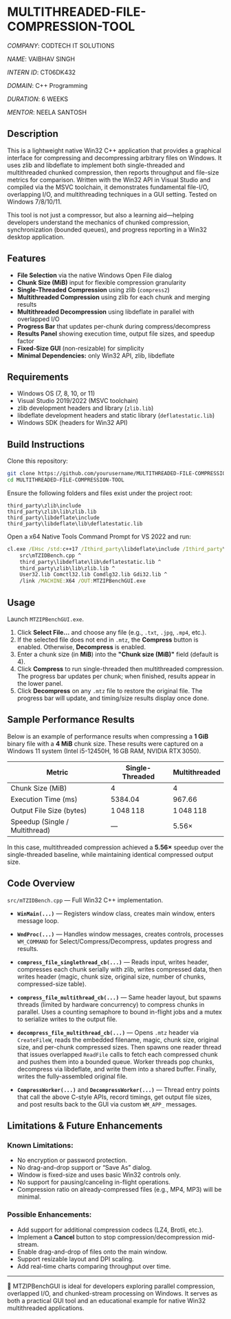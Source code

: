 # MULTITHREADED-FILE-COMPRESSION-TOOL

*COMPANY*: CODTECH IT SOLUTIONS

*NAME*: VAIBHAV SINGH

*INTERN ID*: CT06DK432

*DOMAIN*: C++ Programming

*DURATION*: 6 WEEKS

*MENTOR*: NEELA SANTOSH

## Description

This is a lightweight native Win32 C++ application that provides a graphical interface for compressing and decompressing arbitrary files on Windows. It uses zlib and libdeflate to implement both single-threaded and multithreaded chunked compression, then reports throughput and file-size metrics for comparison. Written with the Win32 API in Visual Studio and compiled via the MSVC toolchain, it demonstrates fundamental file-I/O, overlapping I/O, and multithreading techniques in a GUI setting. Tested on Windows 7/8/10/11.

This tool is not just a compressor, but also a learning aid—helping developers understand the mechanics of chunked compression, synchronization (bounded queues), and progress reporting in a Win32 desktop application.

## Features

* **File Selection** via the native Windows Open File dialog
* **Chunk Size (MiB)** input for flexible compression granularity
* **Single-Threaded Compression** using zlib (`compress2`)
* **Multithreaded Compression** using zlib for each chunk and merging results
* **Multithreaded Decompression** using libdeflate in parallel with overlapped I/O
* **Progress Bar** that updates per-chunk during compress/decompress
* **Results Panel** showing execution time, output file sizes, and speedup factor
* **Fixed-Size GUI** (non-resizable) for simplicity
* **Minimal Dependencies:** only Win32 API, zlib, libdeflate

## Requirements

* Windows OS (7, 8, 10, or 11)
* Visual Studio 2019/2022 (MSVC toolchain)
* zlib development headers and library (`zlib.lib`)
* libdeflate development headers and static library (`deflatestatic.lib`)
* Windows SDK (headers for Win32 API)

## Build Instructions

Clone this repository:

```bash
git clone https://github.com/yourusername/MULTITHREADED-FILE-COMPRESSION-TOOL.git
cd MULTITHREADED-FILE-COMPRESSION-TOOL
```

Ensure the following folders and files exist under the project root:

```text
third_party\zlib\include
third_party\zlib\lib\zlib.lib
third_party\libdeflate\include
third_party\libdeflate\lib\deflatestatic.lib
```

Open a x64 Native Tools Command Prompt for VS 2022 and run:

```bat
cl.exe /EHsc /std:c++17 /Ithird_party\libdeflate\include /Ithird_party\zlib\include ^
    src\mTZIDBench.cpp ^
    third_party\libdeflate\lib\deflatestatic.lib ^
    third_party\zlib\lib\zlib.lib ^
    User32.lib Comctl32.lib Comdlg32.lib Gdi32.lib ^
    /link /MACHINE:X64 /OUT:MTZIPBenchGUI.exe
```

## Usage

Launch `MTZIPBenchGUI.exe`.

1. Click **Select File…** and choose any file (e.g., `.txt`, `.jpg`, `.mp4`, etc.).
2. If the selected file does not end in `.mtz`, the **Compress** button is enabled. Otherwise, **Decompress** is enabled.
3. Enter a chunk size (in **MiB**) into the **"Chunk size (MiB)"** field (default is 4).
4. Click **Compress** to run single-threaded then multithreaded compression. The progress bar updates per chunk; when finished, results appear in the lower panel.
5. Click **Decompress** on any `.mtz` file to restore the original file. The progress bar will update, and timing/size results display once done.

## Sample Performance Results

Below is an example of performance results when compressing a **1 GiB** binary file with a **4 MiB** chunk size. These results were captured on a Windows 11 system (Intel i5-12450H, 16 GB RAM, NVIDIA RTX 3050).

| Metric                         | Single-Threaded | Multithreaded |
| ------------------------------ | --------------- | ------------- |
| Chunk Size (MiB)               | 4               | 4             |
| Execution Time (ms)            | 5384.04         | 967.66        |
| Output File Size (bytes)       | 1 048 118       | 1 048 118     |
| Speedup (Single / Multithread) | —               | 5.56×         |

In this case, multithreaded compression achieved a **5.56×** speedup over the single-threaded baseline, while maintaining identical compressed output size.

## Code Overview

`src/mTZIDBench.cpp` — Full Win32 C++ implementation.

* **`WinMain(...)`** — Registers window class, creates main window, enters message loop.

* **`WndProc(...)`** — Handles window messages, creates controls, processes `WM_COMMAND` for Select/Compress/Decompress, updates progress and results.

* **`compress_file_singlethread_cb(...)`** — Reads input, writes header, compresses each chunk serially with zlib, writes compressed data, then writes header (magic, chunk size, original size, number of chunks, compressed-size table).

* **`compress_file_multithread_cb(...)`** — Same header layout, but spawns threads (limited by hardware concurrency) to compress chunks in parallel. Uses a counting semaphore to bound in-flight jobs and a mutex to serialize writes to the output file.

* **`decompress_file_multithread_cb(...)`** — Opens `.mtz` header via `CreateFileW`, reads the embedded filename, magic, chunk size, original size, and per-chunk compressed sizes. Then spawns one reader thread that issues overlapped `ReadFile` calls to fetch each compressed chunk and pushes them into a bounded queue. Worker threads pop chunks, decompress via libdeflate, and write them into a shared buffer. Finally, writes the fully-assembled original file.

* **`CompressWorker(...)`** and **`DecompressWorker(...)`** — Thread entry points that call the above C-style APIs, record timings, get output file sizes, and post results back to the GUI via custom `WM_APP_` messages.

## Limitations & Future Enhancements

### Known Limitations:

* No encryption or password protection.
* No drag-and-drop support or “Save As” dialog.
* Window is fixed-size and uses basic Win32 controls only.
* No support for pausing/canceling in-flight operations.
* Compression ratio on already-compressed files (e.g., MP4, MP3) will be minimal.

### Possible Enhancements:

* Add support for additional compression codecs (LZ4, Brotli, etc.).
* Implement a **Cancel** button to stop compression/decompression mid-stream.
* Enable drag-and-drop of files onto the main window.
* Support resizable layout and DPI scaling.
* Add real-time charts comparing throughput over time.

---

📌 MTZIPBenchGUI is ideal for developers exploring parallel compression, overlapped I/O, and chunked-stream processing on Windows. It serves as both a practical GUI tool and an educational example for native Win32 multithreaded applications.
